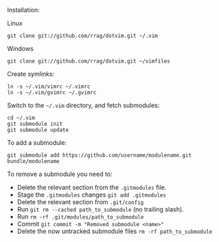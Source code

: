 Installation:

Linux

```
git clone git://github.com/rrag/dotvim.git ~/.vim
```

Windows

```
git clone git://github.com/rrag/dotvim.git ~/vimfiles
```	
	
Create symlinks:

```
ln -s ~/.vim/vimrc ~/.vimrc
ln -s ~/.vim/gvimrc ~/.gvimrc
```
Switch to the `~/.vim` directory, and fetch submodules:

```
cd ~/.vim
git submodule init
git submodule update
```

To add a submodule:

```
git submodule add https://github.com/username/modulename.git bundle/modulename
```


To remove a submodule you need to:

- Delete the relevant section from the `.gitmodules` file.
- Stage the `.gitmodules` changes `git add .gitmodules`
- Delete the relevant section from `.git/config`
- Run `git rm --cached path_to_submodule` (no trailing slash).
- Run `rm -rf .git/modules/path_to_submodule`
- Commit `git commit -m "Removed submodule <name>"`
- Delete the now untracked submodule files `rm -rf path_to_submodule`
